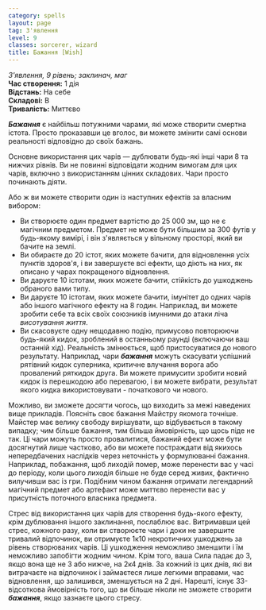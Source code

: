 ```yaml
---
category: spells
layout: page
tag: З'явлення
level: 9
classes: sorcerer, wizard
title: Бажання [Wish]
---
```


_З'явлення, 9 рівень; заклинач, маг_    
**Час створення:** 1 дія    
**Відстань:** На себе    
**Складові:** В    
**Тривалість:** Миттєво    

**_Бажання_** є найбільш потужними чарами, які може створити смертна істота. Просто проказавши це вголос, ви можете змінити самі основи реальності відповідно до своїх бажань.    

Основне використання цих чарів — дублювати будь-які інші чари 8 та нижчих рівнів. Ви не повинні відповідати жодним вимогам для цих чарів, включно з використанням цінних складових. Чари просто починають діяти.    

Або ж ви можете створити один із наступних ефектів за власним вибором:
* Ви створюєте один предмет вартістю до 25 000 зм, що не є магічним предметом. Предмет не може бути більшим за 300 футів у будь-якому вимірі, і він з'являється у вільному просторі, який ви бачите на землі.
* Ви обираєте до 20 істот, яких можете бачити, для відновлення усіх пунктів здоров'я, і ви завершуєте всі ефекти, що діють на них, як описано у чарах покращеного відновлення.
* Ви даруєте 10 істотам, яких можете бачити, стійкість до ушкоджень обраного вами типу.
* Ви даруєте 10 істотам, яких можете бачити, імунітет до одних чарів або іншого магічного ефекту на 8 годин. Наприклад, ви можете зробити себе та всіх своїх союзників імунними до атаки ліча _висотування життя_.
* Ви скасовуєте одну нещодавню подію, примусово повторюючи будь-який кидок, зроблений в останньому раунді (включаючи ваш останній хід). Реальність змінюється, щоб пристосуватися до нового результату. Наприклад, чари **_бажання_** можуть скасувати успішний рятівний кидок суперника, критичне влучання ворога або провалений ряткидок друга. Ви можете примусити зробити новий кидок із перешкодою або перевагою, і ви можете вибрати, результат якого кидка використовувати - початкового чи нового.  

Можливо, ви зможете досягти чогось, що виходить за межі наведених вище прикладів. Поясніть своє бажання Майстру якомога точніше. Майстер має велику свободу вирішувати, що відбувається в такому випадку; чим більше бажання, тим більша ймовірність, що щось піде не так. Ці чари можуть просто провалитися, бажаний ефект може бути досягнутий лише частково, або ви можете постраждати від якихось непередбачених наслідків через неточність у формулюванні бажання. Наприклад, побажання, щоб лиходій помер, може перенести вас у часі до періоду, коли цього лиходія більше не буде серед живих, фактично вилучивши вас із гри.  Подібним чином бажання отримати легендарний магічний предмет або артефакт може миттєво перенести вас у присутність поточного власника предмета.    

Стрес від використання цих чарів для створення будь-якого ефекту, крім дублювання іншого заклинання, послаблює вас. Витримавши цей стрес, кожного разу, коли ви створюєте чари і доки не завершите тривалий відпочинок, ви отримуєте 1к10 некротичних ушкоджень за рівень створюваних чарів. Ці ушкодження неможливо зменшити і їм неможливо запобігти жодним чином. Крім того, ваша Сила падає до 3, якщо вона ще не 3 або нижче, на 2к4 днів. За кожний із цих днів, які ви витрачаєте на відпочинок і займаєтеся лише легкими вправами, час відновлення, що залишився, зменшується на 2 дні. Нарешті, існує 33-відсоткова ймовірність того, що ви більше ніколи не зможете створити **_бажання_**, якщо зазнаєте цього стресу. 

